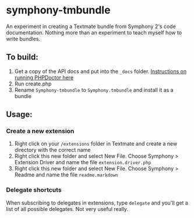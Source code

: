 # symphony-tmbundle

An experiment in creating a Textmate bundle from Symphony 2's code documentation. Nothing more than an experiment to teach myself how to write bundles.

## To build:

1. Get a copy of the API docs and put into the `_docs` folder. [Instructions on running PHPDoctor here](https://github.com/symphonycms/symphony-2/wiki/Creating-API-Documentation)
2. Run create.php
3. Rename `Symphony-tmbundle` to `Symphony.tmbundle` and install it as a bundle

## Usage:

### Create a new extension

1. Right click on your `/extensions` folder in Textmate and create a new directory with the correct name
2. Right click this new folder and select New File. Choose Symphony > Extension Driver and name the file `extension.driver.php`
3. Right click this new folder and select New File. Choose Symphony > Readme and name the file `readme.markdown`

### Delegate shortcuts

When subscribing to delegates in extensions, type `delegate` and you'll get a list of all possible delegates. Not very useful really.